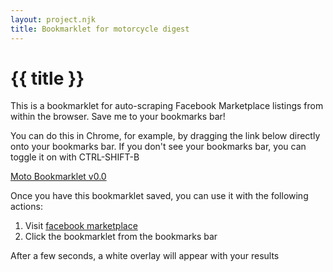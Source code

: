 ```yaml
---
layout: project.njk
title: Bookmarklet for motorcycle digest
---
```

# {{ title }}

<p>
  This is a bookmarklet for auto-scraping Facebook Marketplace listings from within the browser. Save me to your bookmarks bar!
</p>
<p>
  You can do this in Chrome, for example, by dragging the link below directly onto your bookmarks bar. If you don't see your bookmarks bar, you can toggle it on with CTRL-SHIFT-B
</p>

<a href="javascript: (() => {const SEARCH_TERMS='BMW R60/2,BMW R50/2,BMW R69S,BMW R69 S,BMW R80GS,BMW R80 GS,BMW R100GS,BMW R100 GS,BMW R90S,BMW R90 S,Norton Commando,Honda CL77,Kawasaki Z1,Honda RC30',LOCATION_COORDINATES=[{latitude:43.4708,longitude:-74.4131}],REQUEST_SPACING=150;let fbRequestToken;function parseSearchResponse(e){return e.data.marketplace_search.feed_units.edges.map((e=>e.node.listing))}function currentDay(){return Math.floor(Date.now()/864e5)}function requestBody(e,t){const a={__hs:'19650.HYP:comet_pkg.2.1..2.1',fb_dtsg:fbRequestToken,fb_api_caller_class:'RelayModern',fb_api_req_friendly_name:'CometMarketplaceSearchContentContainerQuery',variables:{buyLocation:{latitude:36,longitude:-115},contextual_data:null,count:24,cursor:null,flashSaleEventID:'',hasFlashSaleEventID:!1,marketplaceSearchMetadataCardEnabled:!0,params:{bqf:{callsite:'COMMERCE_MKTPLACE_WWW',query:e},browse_request_params:{commerce_enable_local_pickup:!0,commerce_enable_shipping:!0,commerce_search_and_rp_available:!0,commerce_search_and_rp_category_id:[],commerce_search_and_rp_condition:null,commerce_search_and_rp_ctime_days:null,filter_location_latitude:36,filter_location_longitude:-115,filter_price_lower_bound:0,filter_price_upper_bound:214748364700,filter_radius_km:8e4},custom_request_params:{browse_context:null,contextual_filters:[],referral_code:null,saved_search_strid:null,search_vertical:'C2C',seo_url:null,surface:'SEARCH',virtual_contextual_filters:[]}},savedSearchID:null,savedSearchQuery:e,scale:2,shouldIncludePopularSearches:!1,topicPageParams:{location_id:'109546952404225',url:null}},doc_id:6668288286594651},o=Object.keys(a).reduce(((e,t)=>{const o=e.length?'&':'?',n=a[t];return e+o+t+'='+('object'==typeof n?JSON.stringify(n):n)}),'');return encodeURI(o)}async function holdFor(e){await new Promise((async t=>{await setTimeout(t,e)}))}async function handleFacebookRequest(e){return console.log('before'),await holdFor(REQUEST_SPACING),console.log('after'),fetch('https://www.facebook.com/api/graphql/',{headers:{accept:'*/*','accept-language':'en-US,en;q=0.9','content-type':'application/x-www-form-urlencoded','sec-fetch-mode':'cors','sec-fetch-site':'same-origin',cookie:'datr=4VJEZOB9kjFOecbVWRUa40Tx; sb=4VJEZCjVJ6i33B1GQw7s8T2U; c_user=4201942; m_ls=%7B%22c%22%3A%7B%221%22%3A%22HCwAABaYZxaU_sjhDBMFFqz3gAQA%22%2C%222%22%3A%22GTwVQBxMAAAWAhaKtuLSDBYAABV-HEwAABYAFo6o-dIMFgAAFcYBHEwAABaiAhbijYTTDBYAABYoAA%22%2C%2295%22%3A%22HCwAABZkFranhcQDEwUWrPeABAA%22%7D%2C%22d%22%3A%22e0741f88-3484-41ea-b536-88512955527f%22%2C%22s%22%3A%221%22%2C%22u%22%3A%22a0lwtk%22%7D; presence=C%7B%22t3%22%3A%5B%5D%2C%22utc3%22%3A1697813400241%2C%22v%22%3A1%7D; wd=1332x758; xs=17%3AeHrN1bkWIhXQ0Q%3A2%3A1684077500%3A-1%3A3021%3A%3AAcWpxse9v6hsG70uKGORJJfJ9Tr1llXA0jROJM-ul8Q; fr=1oOjTPvz6l67gogki.AWUWa2k_3JWWaI3bI4wz9Kyjdn0.BlMrcG.cB.AAA.0.0.BlMrcG.AWWrw50YVBE; usida=eyJ2ZXIiOjEsImlkIjoiQXMydTd4NDFybDQybjQiLCJ0aW1lIjoxNjk3ODIyNjkzfQ%3D%3D','Referrer-Policy':'strict-origin-when-cross-origin'},body:requestBody('1968 BMW R60/2',e),method:'POST'}).then((e=>(console.log('res',e),e.json()))).then((e=>{const t=parseSearchResponse(e);return t.forEach((e=>{})),t}))}function setFbRequestToken(){const e=document.querySelector('#__eqmc'),t=JSON.parse(e?.textContent);fbRequestToken=t.f}function formatResults(e){return e.map((e=>({url:'https://facebook.com/marketplace/item/'+e.id,title:e.marketplace_listing_title,price:e.listing_price.formatted_amount,image:e.primary_listing_photo?.image?.uri})))}function filterResults(e){const t=SEARCH_TERMS.split(',');return e.filter((e=>!!t.find((t=>{const a=new RegExp(t,'ig');return e.title.match(a)}))))}function displayListings(e){const t=document.querySelector('body'),a=document.createElement('div');a.style.zIndex=1e9,a.style.padding='10px',a.style.position='absolute',a.style.margin='auto',a.style.width='90%',a.style.height='90%',a.style.left=0,a.style.right=0,a.style.top=0,a.style.bottom=0,a.style.background='white',a.style.overflowY='scroll',t.appendChild(a),e.forEach((e=>{const t=document.createElement('div'),o=document.createElement('p'),n=document.createElement('a'),r=document.createElement('img');n.innerText=e.title+' | '+e.price,n.href=e.url,r.src=e.image,r.style.height='300px',r.style.width='auto',t.appendChild(o),o.appendChild(n),t.appendChild(r),a.appendChild(t)}))}async function main(){let e=[];setFbRequestToken();let t=0;for(;t<LOCATION_COORDINATES.length;){const a=LOCATION_COORDINATES[t];let o=await handleFacebookRequest(a);console.log('results',o),o=formatResults(o),o=filterResults(o),e=[...e,...o],t++}console.log('listings.length',e.length),displayListings(e)}main();} )();">Moto Bookmarklet v0.0</a>
    <!-- feed it through our jsmin filter to minify -->

<p>
  Once you have this bookmarklet saved, you can use it with the following actions:
  <ol>
    <li>Visit <a href="https://facebook.com/marketplace" target="_blank">facebook marketplace</a></li>
    <li>Click the bookmarklet from the bookmarks bar</li>
  </ol>
  After a few seconds, a white overlay will appear with your results
</p>

